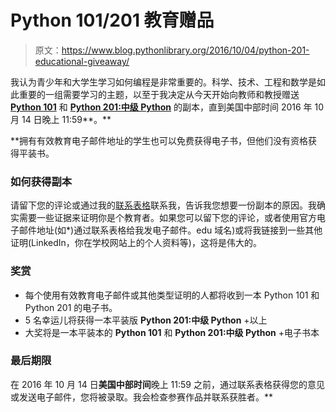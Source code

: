 # Python 101/201 教育赠品

> 原文：<https://www.blog.pythonlibrary.org/2016/10/04/python-201-educational-giveaway/>

我认为青少年和大学生学习如何编程是非常重要的。科学、技术、工程和数学是如此重要的一组需要学习的主题，以至于我决定从今天开始向教师和教授赠送 **[Python 101](https://gum.co/bppWr)** 和 **[Python 201:中级 Python](https://gum.co/py201)** 的副本，直到美国中部时间 2016 年 10 月 14 日晚上 11:59**。**

 **拥有有效教育电子邮件地址的学生也可以免费获得电子书，但他们没有资格获得平装书。

### 如何获得副本

请留下您的评论或通过我的[联系表格](https://www.blog.pythonlibrary.org/contact/)联系我，告诉我您想要一份副本的原因。我确实需要一些证据来证明你是个教育者。如果您可以留下您的评论，或者使用官方电子邮件地址(如*)通过联系表格给我发电子邮件。edu 域名)或将我链接到一些其他证明(LinkedIn，你在学校网站上的个人资料等)，这将是伟大的。

### 奖赏

*   每个使用有效教育电子邮件或其他类型证明的人都将收到一本 Python 101 和 Python 201 的电子书。
*   5 名幸运儿将获得一本平装版 **Python 201:中级 Python** +以上
*   大奖将是一本平装本的 **Python 101** 和 **Python 201:中级 Python** +电子书本

### 最后期限

在 2016 年 10 月 14 日**美国中部时间**晚上 11:59 之前，通过联系表格获得您的意见或发送电子邮件，您将被录取。我会检查参赛作品并联系获胜者。**